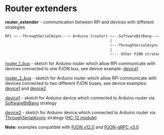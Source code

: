 # Router extenders

**router_extender** - communication between RPi and devices with different strategies

```bash
RPi <—--ThroughSerialAsync---> Arduino (router) <—--SoftwareBitBang--—> Arduino (device1)
                                                |
                                                <---ThroughSerialAsync (HC-12)---> Arduino (device2)
                                                |
                                                <--- Other PJON strategy---> Arduino (deviceN)
```

[router_1_bus](router_1_bus) - sketch for Arduino router which allow RPi communicate with devices connected to one PJON bus, see device example: [device1](device1)

[router_2_bus](router_2_bus) - sketch for Arduino router which allow RPi communicate with devices connected to two different PJON buses, see device examples: [device1](device1) and [device2](device2)

[device1](device1) - sketch for Arduino device which connected to Arduino router via [SoftwareBitBang](https://github.com/gioblu/PJON/tree/master/src/strategies/SoftwareBitBang) strategy

[device2](device2) - sketch for Arduino device which connected to Arduino router via [ThroughSerialAsync](https://github.com/gioblu/PJON/tree/master/src/strategies/ThroughSerialAsync) strategy ([HC-12 module](http://statics3.seeedstudio.com/assets/file/bazaar/product/HC-12_english_datasheets.pdf))

**Note:** examples compatible with [PJON v12.0](https://github.com/gioblu/PJON/tree/12.0) and [PJON-gRPC v3.0](https://github.com/Halytskyi/PJON-gRPC/tree/3.0)
